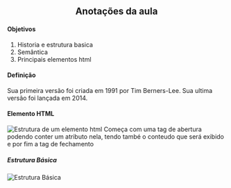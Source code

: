 <h2 align="center">Anotações da aula</h2>

#### Objetivos 

1. Historia e estrutura basica
2. Semântica
3. Principais elementos html

#### Definição
Sua primeira versão foi criada em 1991 por Tim Berners-Lee.
Sua ultima versão foi lançada em 2014.

#### Elemento HTML

<img src="https://mdn.mozillademos.org/files/14717/mdn_Anatomia_de_um_elemento_HTML.png" alt="Estrutura de um elemento html">
Começa com uma tag de abertura podendo conter um atributo nela, tendo també o conteudo que será exibido e por fim a tag de fechamento

##### Estrutura Básica

<img src="https://www.idealmarketing.com.br/blog/wp-content/uploads/2018/09/html-02.jpg" alt="Estrutura Básica">
